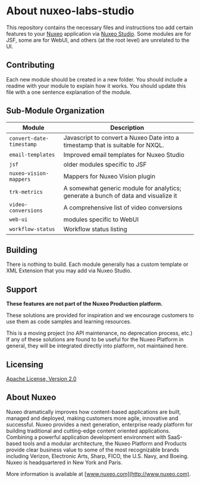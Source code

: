 # About **nuxeo-labs-studio**

This repository contains the necessary files and instructions too add certain features to your [Nuxeo](http://www.nuxo.com) application via [Nuxeo Studio](http://www.nuxeo.com/products/studio/). Some modules are for JSF, some are for WebUI, and others (at the root level) are unrelated to the UI.

## Contributing

Each new module should be created in a new folder. You should include a readme with your module to explain how it works. You should update this file with a one sentence explanation of the module.

## Sub-Module Organization

Module | Description
--- | ---
`convert-date-timestamp` | Javascript to convert a Nuxeo Date into a timestamp that is suitable for NXQL.
`email-templates` | Improved email templates for Nuxeo Studio
`jsf` | older modules specific to JSF
`nuxeo-vision-mappers` | Mappers for Nuxeo Vision plugin
`trk-metrics` | A somewhat generic module for analytics; generate a bunch of data and visualize it
`video-conversions` | A comprehensive list of video conversions
`web-ui` | modules specific to WebUI
`workflow-status` | Workflow status listing

## Building

There is nothing to build. Each module generally has a custom template or XML Extension that you may add via Nuxeo Studio.

## Support

**These features are not part of the Nuxeo Production platform.**

These solutions are provided for inspiration and we encourage customers to use them as code samples and learning resources.

This is a moving project (no API maintenance, no deprecation process, etc.) If any of these solutions are found to be useful for the Nuxeo Platform in general, they will be integrated directly into platform, not maintained here.


## Licensing

[Apache License, Version 2.0](http://www.apache.org/licenses/LICENSE-2.0)


## About Nuxeo

Nuxeo dramatically improves how content-based applications are built, managed and deployed, making customers more agile, innovative and successful. Nuxeo provides a next generation, enterprise ready platform for building traditional and cutting-edge content oriented applications. Combining a powerful application development environment with SaaS-based tools and a modular architecture, the Nuxeo Platform and Products provide clear business value to some of the most recognizable brands including Verizon, Electronic Arts, Sharp, FICO, the U.S. Navy, and Boeing. Nuxeo is headquartered in New York and Paris.

More information is available at [www.nuxeo.com](http://www.nuxeo.com).
